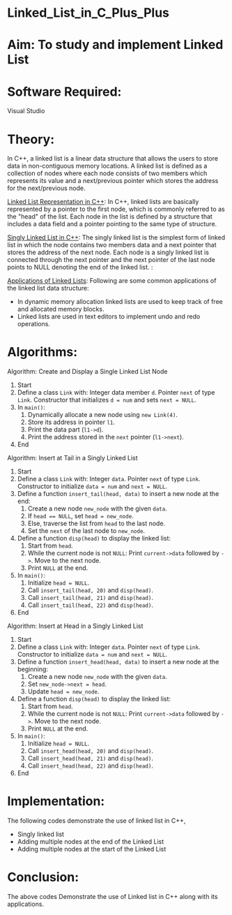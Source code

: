 # Linked_List_in_C_Plus_Plus
# Aim: To study and implement Linked List
# Software Required:
Visual Studio
# Theory:
In C++, a linked list is a linear data structure that allows the users to store data in non-contiguous memory locations. A linked list is defined as a collection of nodes where each node consists of two members which represents its value and a next/previous pointer which stores the address for the next/previous node.

<ins>Linked List Representation in C++</ins>:
In C++, linked lists are basically represented by a pointer to the first node, which is commonly referred to as the "head" of the list. Each node in the list is defined by a structure that includes a data field and a pointer pointing to the same type of structure.

<ins>Singly Linked List in C++</ins>:
The singly linked list is the simplest form of linked list in which the node contains two members data and a next pointer that stores the address of the next node. Each node is a singly linked list is connected through the next pointer and the next pointer of the last node points to NULL denoting the end of the linked list. :

<ins>Applications of Linked Lists</ins>:
Following are some common applications of the linked list data structure:
+ In dynamic memory allocation linked lists are used to keep track of free and allocated memory blocks.
+ Linked lists are used in text editors to implement undo and redo operations.
  
# Algorithms:

Algorithm: Create and Display a Single Linked List Node

1. Start
2. Define a class `Link` with:
     Integer data member `d`.
     Pointer `next` of type `Link`.
     Constructor that initializes `d = num` and sets `next = NULL`.
3. In `main()`:
   1. Dynamically allocate a new node using `new Link(4)`.
   2. Store its address in pointer `l1`.
   3. Print the data part (`l1->d`).
   4. Print the address stored in the `next` pointer (`l1->next`).
4. End

Algorithm: Insert at Tail in a Singly Linked List

1. Start
2. Define a class `Link` with:
     Integer `data`.
     Pointer `next` of type `Link`.
     Constructor to initialize `data = num` and `next = NULL`.
3. Define a function `insert_tail(head, data)` to insert a new node at the end:
   1. Create a new node `new_node` with the given `data`.
   2. If `head == NULL`, set `head = new_node`.
   3. Else, traverse the list from `head` to the last node.
   4. Set the `next` of the last node to `new_node`.
4. Define a function `disp(head)` to display the linked list:
   1. Start from `head`.
   2. While the current node is not `NULL`:
        Print `current->data` followed by `->`.
        Move to the next node.
   3. Print `NULL` at the end.
5. In `main()`:
   1. Initialize `head = NULL`.
   2. Call `insert_tail(head, 20)` and `disp(head)`.
   3. Call `insert_tail(head, 21)` and `disp(head)`.
   4. Call `insert_tail(head, 22)` and `disp(head)`.
6. End

Algorithm: Insert at Head in a Singly Linked List

1. Start
2. Define a class `Link` with:
     Integer `data`.
     Pointer `next` of type `Link`.
     Constructor to initialize `data = num` and `next = NULL`.
3. Define a function `insert_head(head, data)` to insert a new node at the beginning:
   1. Create a new node `new_node` with the given `data`.
   2. Set `new_node->next = head`.
   3. Update `head = new_node`.
4. Define a function `disp(head)` to display the linked list:
   1. Start from `head`.
   2. While the current node is not `NULL`:
        Print `current->data` followed by `->`.
        Move to the next node.
   3. Print `NULL` at the end.
5. In `main()`:
   1. Initialize `head = NULL`.
   2. Call `insert_head(head, 20)` and `disp(head)`.
   3. Call `insert_head(head, 21)` and `disp(head)`.
   4. Call `insert_head(head, 22)` and `disp(head)`.
6. End

# Implementation:
The following codes demonstrate the use of linked list in C++,
+ Singly linked list
+ Adding multiple nodes at the end of the Linked List
+ Adding multiple nodes at the start of the Linked List

# Conclusion:
The above codes Demonstrate the use of Linked list in C++ along with its applications.

